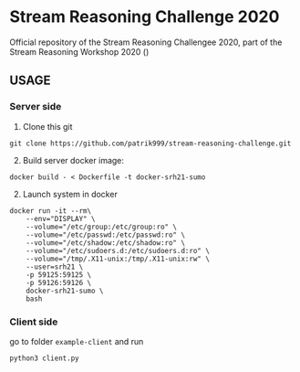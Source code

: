 # Stream Reasoning Challenge 2020

Official repository of the Stream Reasoning Challengee 2020, 
part of the Stream Reasoning Workshop 2020 ()


## USAGE

### Server side
1. Clone this git
```
git clone https://github.com/patrik999/stream-reasoning-challenge.git
```
2. Build server docker image:
```
docker build - < Dockerfile -t docker-srh21-sumo
```

2. Launch system in docker
```
docker run -it --rm\
    --env="DISPLAY" \
    --volume="/etc/group:/etc/group:ro" \
    --volume="/etc/passwd:/etc/passwd:ro" \
    --volume="/etc/shadow:/etc/shadow:ro" \
    --volume="/etc/sudoers.d:/etc/sudoers.d:ro" \
    --volume="/tmp/.X11-unix:/tmp/.X11-unix:rw" \
    --user=srh21 \
    -p 59125:59125 \
    -p 59126:59126 \
    docker-srh21-sumo \
    bash
```
<!--2. Modify host and port for REST API and websocket server in ```config.yaml```
3. Modify the expose ports in ```docker-compose.yml``` to matching with the ports you has modified in ```config.yaml```
3. Run server using docker compose
```
docker-compose up
```
**Note**: To apply any change to server code, please run ```docker-compose up --build```
-->
### Client side
go to folder ```example-client``` and run 
```
python3 client.py
```

